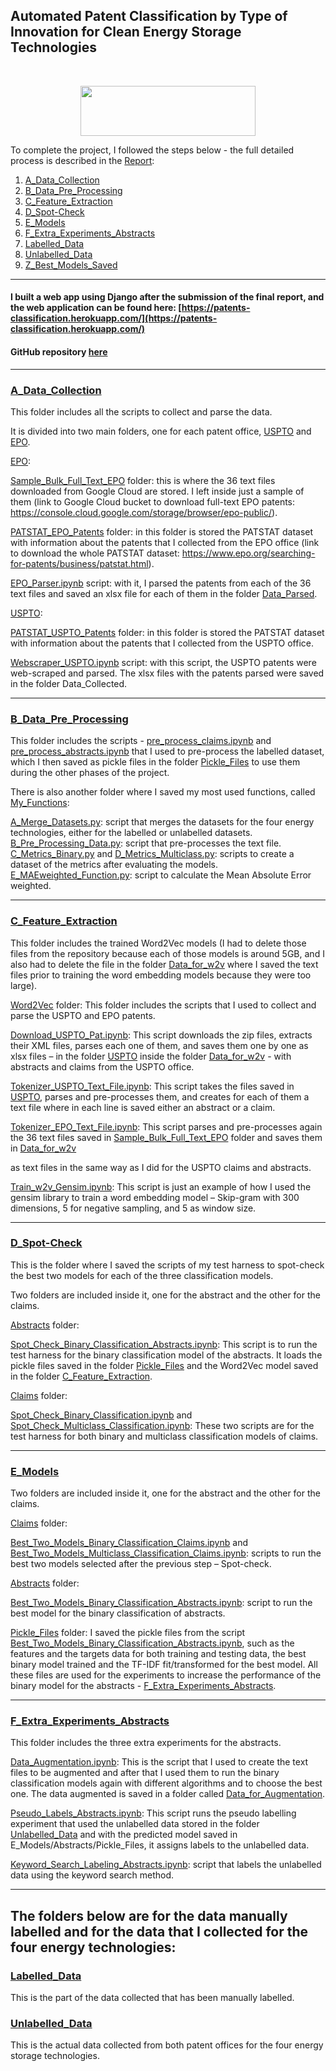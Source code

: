 
## Automated Patent Classification by Type of Innovation for Clean Energy Storage Technologies

<br/>
<p align="center">
  <img src="https://upload.wikimedia.org/wikipedia/de/thumb/7/7f/Birkbeck_College_Logo.svg/640px-Birkbeck_College_Logo.svg.png" height="80" width="280">
</p>

To complete the project, I followed the steps below - the full detailed process is described in the [Report](https://github.com/rcasaluce/final_project/blob/master/Y_Report/Report.pdf):

1. [A_Data_Collection](https://github.com/rcasaluce/final_project/tree/master/A_Data_Collection)
2. [B_Data_Pre_Processing](https://github.com/rcasaluce/final_project/tree/master/B_Data_pre_processing)
3. [C_Feature_Extraction](https://github.com/rcasaluce/final_project/tree/master/C_Feature_extraction)
4. [D_Spot-Check](https://github.com/rcasaluce/final_project/tree/master/D_Spot-Check)
5. [E_Models](https://github.com/rcasaluce/final_project/tree/master/E_Models)
6. [F_Extra_Experiments_Abstracts](https://github.com/rcasaluce/final_project/tree/master/F_Extra_Experiments_Abstracts)
7. [Labelled_Data](https://github.com/rcasaluce/final_project/tree/master/Labelled_data)
8. [Unlabelled_Data](https://github.com/rcasaluce/final_project/tree/master/Unlabelled_data)
9. [Z_Best_Models_Saved](https://github.com/rcasaluce/final_project/tree/master/Z_Best_models_saved)

-------------------------
#### I built a web app using Django after the submission of the final report, and the web application can be found here: [https://patents-classification.herokuapp.com/](https://patents-classification.herokuapp.com/)

#### GitHub repository [here](https://github.com/rcasaluce/Django_app-patents_classification)

-------------------------
### [A_Data_Collection](https://github.com/rcasaluce/final_project/tree/master/A_Data_Collection)

This folder includes all the scripts to collect and parse the data. 

It is divided into two main folders, one for each patent office, [USPTO](https://github.com/rcasaluce/final_project/tree/master/A_Data_Collection/USPTO) and [EPO](https://github.com/rcasaluce/final_project/tree/master/A_Data_Collection/EPO).

[EPO](https://github.com/rcasaluce/final_project/tree/master/A_Data_Collection/EPO):

[Sample_Bulk_Full_Text_EPO](https://github.com/rcasaluce/final_project/tree/master/A_Data_Collection/EPO/Sample_Bulk_full_text_EPO) folder: this is where the 36 text files downloaded from Google Cloud are stored. I left inside just a sample of them (link to Google Cloud bucket to download full-text EPO patents: https://console.cloud.google.com/storage/browser/epo-public/).

[PATSTAT_EPO_Patents](https://github.com/rcasaluce/final_project/tree/master/A_Data_Collection/EPO/PATSTAT_EPO_patents) folder: in this folder is stored the PATSTAT dataset with information about the patents that I collected from the EPO office (link to download the whole PATSTAT dataset: https://www.epo.org/searching-for-patents/business/patstat.html).

[EPO_Parser.ipynb](https://github.com/rcasaluce/final_project/tree/master/A_Data_Collection/EPO/EPO_parser.ipynb) script: with it, I parsed the patents from each of the 36 text files and saved an xlsx file for each of them in the folder [Data_Parsed](https://github.com/rcasaluce/final_project/tree/master/A_Data_Collection/EPO/Data_parsed).

[USPTO](https://github.com/rcasaluce/final_project/tree/master/A_Data_Collection/USPTO):

[PATSTAT_USPTO_Patents](https://github.com/rcasaluce/final_project/tree/master/A_Data_Collection/USPTO/PATSTAT_USPTO_patents) folder: in this folder is stored the PATSTAT dataset with information about the patents that I collected from the USPTO office.

[Webscraper_USPTO.ipynb](https://github.com/rcasaluce/final_project/tree/master/A_Data_Collection/USPTO/Webscraper_USPTO.ipynb) script: with this script, the USPTO patents were web-scraped and parsed. The xlsx files with the patents parsed were saved in the folder Data_Collected. 

-------------------------

### [B_Data_Pre_Processing](https://github.com/rcasaluce/final_project/tree/master/B_Data_pre_processing)

This folder includes the scripts - [pre_process_claims.ipynb](https://github.com/rcasaluce/final_project/tree/master/B_Data_pre_processing/pre_process_claims.ipynb) and [pre_process_abstracts.ipynb](https://github.com/rcasaluce/final_project/tree/master/B_Data_pre_processing/pre_process_abstracts.ipynb) that I used to pre-process the labelled dataset, which I then saved as pickle files in the folder [Pickle_Files](https://github.com/rcasaluce/final_project/tree/master/B_Data_pre_processing/Pickle_Files) to use them during the other phases of the project.

There is also another folder where I saved my most used functions, called [My_Functions](https://github.com/rcasaluce/final_project/tree/master/B_Data_pre_processing/My_functions):

[A_Merge_Datasets.py](https://github.com/rcasaluce/final_project/tree/master/B_Data_pre_processing/My_functions/A_merge_datasets.py): script that merges the datasets for the four energy technologies, either for the labelled or unlabelled datasets.
[B_Pre_Processing_Data.py](https://github.com/rcasaluce/final_project/tree/master/B_Data_pre_processing/My_functions/B_pre_processing_data.py): script that pre-processes the text file.
[C_Metrics_Binary.py](https://github.com/rcasaluce/final_project/tree/master/B_Data_pre_processing/My_functions/C_metrics_binary.py) and [D_Metrics_Multiclass.py](https://github.com/rcasaluce/final_project/tree/master/B_Data_pre_processing/My_functions/D_metrics_multiclass.py): scripts to create a dataset of the metrics after evaluating the models.
[E_MAEweighted_Function.py](https://github.com/rcasaluce/final_project/tree/master/B_Data_pre_processing/My_functions/E_MAEweighted_funct.py): script to calculate the Mean Absolute Error weighted.

-------------------------

### [C_Feature_Extraction](https://github.com/rcasaluce/final_project/tree/master/C_Feature_extraction)

This folder includes the trained Word2Vec models (I had to delete those files from the repository because each of those models is around 5GB, and I also had to delete the file in the folder [Data_for_w2v](https://github.com/rcasaluce/final_project/tree/master/C_Feature_extraction/Data_for_w2v) where I saved the text files prior to training the word embedding models because they were too large).

[Word2Vec](https://github.com/rcasaluce/final_project/tree/master/C_Feature_extraction/Word2Vec) folder: This folder includes the scripts that I used to collect and parse the USPTO and EPO patents.

[Download_USPTO_Pat.ipynb](https://github.com/rcasaluce/final_project/tree/master/C_Feature_extraction/Word2Vec/download_USPTO_pat.ipynb): This script downloads the zip files, extracts their XML files, parses each one of them, and saves them one by one as xlsx files – in the folder [USPTO](https://github.com/rcasaluce/code_final_project/tree/master/C_Feature_extraction/Data_for_w2v/USPTO) inside the folder [Data_for_w2v](https://github.com/rcasaluce/code_final_project/tree/master/C_Feature_extraction/Data_for_w2v) - with abstracts and claims from the USPTO office.

[Tokenizer_USPTO_Text_File.ipynb](https://github.com/rcasaluce/final_project/tree/master/C_Feature_extraction/Word2Vec/tokenizer_USPTO_text_file.ipynb): This script takes the files saved in [USPTO](https://github.com/rcasaluce/code_final_project/tree/master/C_Feature_extraction/Data_for_w2v/USPTO), parses and pre-processes them, and creates for each of them a text file where in each line is saved either an abstract or a claim.

[Tokenizer_EPO_Text_File.ipynb](https://github.com/rcasaluce/final_project/tree/master/C_Feature_extraction/Word2Vec/tokenizer_EPO_text_file.ipynb): This script parses and pre-processes again the 36 text files saved in [Sample_Bulk_Full_Text_EPO](https://github.com/rcasaluce/final_project/tree/master/A_Data_Collection/EPO/Sample_Bulk_full_text_EPO) folder and saves them in [Data_for_w2v](https://github.com/rcasaluce/final_project/tree/master/C_Feature_extraction/Data_for_w2v)

 as text files in the same way as I did for the USPTO claims and abstracts.

[Train_w2v_Gensim.ipynb](https://github.com/rcasaluce/final_project/tree/master/C_Feature_extraction/Word2Vec/Train_w2v_gensim.ipynb): This script is just an example of how I used the gensim library to train a word embedding model – Skip-gram with 300 dimensions, 5 for negative sampling, and 5 as window size. 

-------------------------

### [D_Spot-Check](https://github.com/rcasaluce/final_project/tree/master/D_Spot-Check)

This is the folder where I saved the scripts of my test harness to spot-check the best two models for each of the three classification models. 

Two folders are included inside it, one for the abstract and the other for the claims.

[Abstracts](https://github.com/rcasaluce/final_project/tree/master/D_Spot-Check/Abstracts) folder:

[Spot_Check_Binary_Classification_Abstracts.ipynb](https://github.com/rcasaluce/final_project/tree/master/D_Spot-Check/Abstracts/Spot_check_Binary_Classification_abstracts.ipynb): This script is to run the test harness for the binary classification model of the abstracts. It loads the pickle files saved in the folder [Pickle_Files](https://github.com/rcasaluce/final_project/tree/master/B_Data_pre_processing/Pickle_Files) and the Word2Vec model saved in the folder [C_Feature_Extraction](https://github.com/rcasaluce/final_project/tree/master/C_Feature_extraction).

[Claims](https://github.com/rcasaluce/final_project/tree/master/D_Spot-Check/Claims) folder:

[Spot_Check_Binary_Classification.ipynb](https://github.com/rcasaluce/final_project/tree/master/D_Spot-Check/Claims/Spot_check_Binary_Classification.ipynb) and [Spot_Check_Multiclass_Classification.ipynb](https://github.com/rcasaluce/final_project/tree/master/D_Spot-Check/Claims/Spot_check_Mulitclass_Classification.ipynb): These two scripts are for the test harness for both binary and multiclass classification models of claims. 

-------------------------

### [E_Models](https://github.com/rcasaluce/final_project/tree/master/E_Models)

Two folders are included inside it, one for the abstract and the other for the claims.

[Claims](https://github.com/rcasaluce/final_project/tree/master/E_Models/Claims) folder:

[Best_Two_Models_Binary_Classification_Claims.ipynb](https://github.com/rcasaluce/final_project/tree/master/E_Models/Claims/Best_two_models_Binary_Classification_claims.ipynb) and [Best_Two_Models_Multiclass_Classification_Claims.ipynb](https://github.com/rcasaluce/final_project/tree/master/E_Models/Claims/Best_two_models_Multiclass_Classification_claims.ipynb): scripts to run the best two models selected after the previous step – Spot-check.

[Abstracts](https://github.com/rcasaluce/final_project/tree/master/E_Models/Abstracts) folder:

[Best_Two_Models_Binary_Classification_Abstracts.ipynb](https://github.com/rcasaluce/final_project/tree/master/E_Models/Abstracts/Best_two_models_Binary_Classification_abstracts.ipynb): script to run the best model for the binary classification of abstracts.

[Pickle_Files](https://github.com/rcasaluce/final_project/tree/master/E_Models/Abstracts/Pickle_Files) folder: I saved the pickle files from the script  [Best_Two_Models_Binary_Classification_Abstracts.ipynb](https://github.com/rcasaluce/final_project/tree/master/E_Models/Abstracts/Best_two_models_Binary_Classification_abstracts.ipynb), such as the features and the targets data for both training and testing data, the best binary model trained and the TF-IDF fit/transformed for the best model. All these files are used for the experiments to increase the performance of the binary model for the abstracts - [F_Extra_Experiments_Abstracts](https://github.com/rcasaluce/final_project/tree/master/F_Extra_Experiments_Abstracts).

-------------------------

### [F_Extra_Experiments_Abstracts](https://github.com/rcasaluce/final_project/tree/master/F_Extra_Experiments_Abstracts)

This folder includes the three extra experiments for the abstracts.

[Data_Augmentation.ipynb](https://github.com/rcasaluce/final_project/tree/master/F_Extra_Experiments_Abstracts/Data_Augmentation.ipynb): This is the script that I used to create the text files to be augmented and after that I used them to run the binary classification models again with different algorithms and to choose the best one. The data augmented is saved in a folder called [Data_for_Augmentation](https://github.com/rcasaluce/final_project/tree/master/F_Extra_Experiments_Abstracts/Data_for_augmentation). 

[Pseudo_Labels_Abstracts.ipynb](https://github.com/rcasaluce/final_project/tree/master/F_Extra_Experiments_Abstracts/Pseudo_labels_Abstracts.ipynb): This script runs the pseudo labelling experiment that used the unlabelled data stored in the folder [Unlabelled_Data](https://github.com/rcasaluce/final_project/tree/master/Unlabelled_data) and with the predicted model saved in E_Models/Abstracts/Pickle_Files, it assigns labels to the unlabelled data. 

[Keyword_Search_Labeling_Abstracts.ipynb](https://github.com/rcasaluce/final_project/tree/master/F_Extra_Experiments_Abstracts/Keyword_search_labeling_Abstracts.ipynb): script that labels the unlabelled data using the keyword search method. 

-------------------------

The folders below are for the data manually labelled and for the data that I collected for the four energy technologies:
-------------------------
### [Labelled_Data](https://github.com/rcasaluce/final_project/tree/master/Labelled_data)
This is the part of the data collected that has been manually labelled.

### [Unlabelled_Data](https://github.com/rcasaluce/final_project/tree/master/Unlabelled_data)
This is the actual data collected from both patent offices for the four energy storage technologies.


